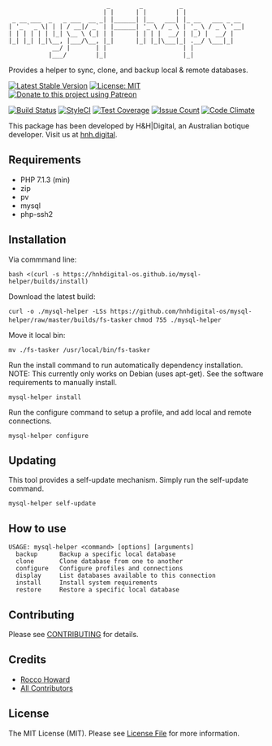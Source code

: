 ```
                           _        _          _
                          | |      | |        | |
 _ __ ___  _   _ ___  __ _| |______| |__   ___| |_ __   ___ _ __
| '_ ` _ \| | | / __|/ _` | |______| '_ \ / _ \ | '_ \ / _ \ '__|
| | | | | | |_| \__ \ (_| | |      | | | |  __/ | |_) |  __/ |
|_| |_| |_|\__, |___/\__, |_|      |_| |_|\___|_| .__/ \___|_|
            __/ |       | |                     | |
           |___/        |_|                     |_|
```

Provides a helper to sync, clone, and backup local & remote databases.

[![Latest Stable Version](https://img.shields.io/github/release/hnhdigital-os/mysql-helper.svg)](https://travis-ci.org/hnhdigital-os/mysql-helper) [![License: MIT](https://img.shields.io/badge/License-MIT-yellow.svg)](https://opensource.org/licenses/MIT) [![Donate to this project using Patreon](https://img.shields.io/badge/patreon-donate-yellow.svg)](https://patreon.com/RoccoHoward)

[![Build Status](https://travis-ci.org/hnhdigital-os/mysql-helper.svg?branch=master)](https://travis-ci.org/hnhdigital-os/mysql-helper) [![StyleCI](https://styleci.io/repos/162653021/shield?branch=master)](https://styleci.io/repos/162653021) [![Test Coverage](https://codeclimate.com/github/hnhdigital-os/mysql-helper/badges/coverage.svg)](https://codeclimate.com/github/hnhdigital-os/mysql-helper/coverage) [![Issue Count](https://codeclimate.com/github/hnhdigital-os/mysql-helper/badges/issue_count.svg)](https://codeclimate.com/github/hnhdigital-os/mysql-helper) [![Code Climate](https://codeclimate.com/github/hnhdigital-os/mysql-helper/badges/gpa.svg)](https://codeclimate.com/github/hnhdigital-os/mysql-helper)

This package has been developed by H&H|Digital, an Australian botique developer. Visit us at [hnh.digital](http://hnh.digital).

## Requirements

* PHP 7.1.3 (min)
* zip
* pv
* mysql
* php-ssh2

## Installation

Via commmand line:

`bash <(curl -s https://hnhdigital-os.github.io/mysql-helper/builds/install)`

Download the latest build:

`curl -o ./mysql-helper -LSs https://github.com/hnhdigital-os/mysql-helper/raw/master/builds/fs-tasker`
`chmod 755 ./mysql-helper`

Move it local bin:

`mv ./fs-tasker /usr/local/bin/fs-tasker`

Run the install command to run automatically dependency installation.
NOTE: This currently only works on Debian (uses apt-get). See the software requirements to manually install.

`mysql-helper install`

Run the configure command to setup a profile, and add local and remote connections.

`mysql-helper configure`

## Updating

This tool provides a self-update mechanism. Simply run the self-update command.

`mysql-helper self-update`

## How to use

```
USAGE: mysql-helper <command> [options] [arguments]
  backup      Backup a specific local database
  clone       Clone database from one to another
  configure   Configure profiles and connections
  display     List databases available to this connection
  install     Install system requirements
  restore     Restore a specific local database
```

## Contributing

Please see [CONTRIBUTING](https://github.com/hnhdigital-os/mysql-helper/blob/master/CONTRIBUTING.md) for details.

## Credits

* [Rocco Howard](https://github.com/RoccoHoward)
* [All Contributors](https://github.com/hnhdigital-os/mysql-helper/contributors)

## License

The MIT License (MIT). Please see [License File](https://github.com/hnhdigital-os/mysql-helper/blob/master/LICENSE.md) for more information.
